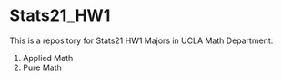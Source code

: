 # Stats21_HW1
This is a repository for Stats21 HW1
Majors in UCLA Math Department:
1. Applied Math
2. Pure Math
